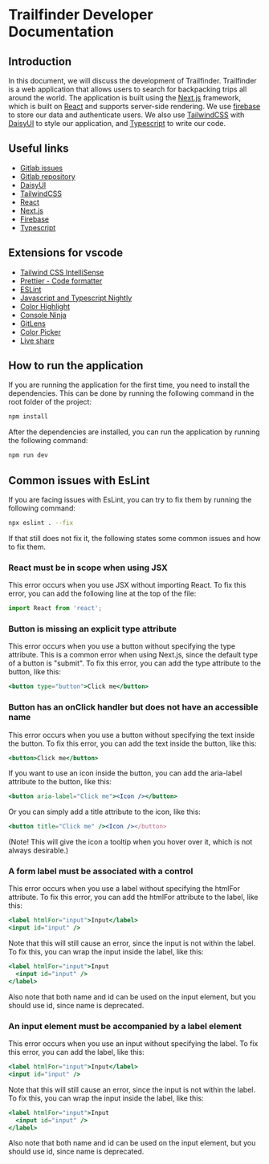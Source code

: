 # Trailfinder Developer Documentation

## Introduction
In this document, we will discuss the development of Trailfinder. Trailfinder is a web application that allows users to search for backpacking trips all around the world. The application is built using the [Next.js](https://nextjs.org/) framework, which is built on [React](https://reactjs.org/) and supports server-side rendering. We use [firebase](https://console.firebase.google.com/project/gruppe64-hiking-app/overview) to store our data and authenticate users. We also use [TailwindCSS](https://tailwindcss.com/) with [DaisyUI](https://daisyui.com/) to style our application, and [Typescript](https://www.typescriptlang.org/) to write our code.

## Useful links
- [Gitlab issues](https://gitlab.stud.idi.ntnu.no/tdt4140-2023/landsby-4/gruppe-64/hiking-app/-/issues)
- [Gitlab repository](https://gitlab.stud.idi.ntnu.no/tdt4140-2023/landsby-4/gruppe-64/hiking-app)
- [DaisyUI](https://daisyui.com/docs/customize/)
- [TailwindCSS](https://tailwindcss.com/docs/installation)
- [React](https://reactjs.org/docs/getting-started.html)
- [Next.js](https://nextjs.org/docs/getting-started)
- [Firebase](https://console.firebase.google.com/project/gruppe64-hiking-app/overview)
- [Typescript](https://www.typescriptlang.org/docs/)

## Extensions for vscode
- [Tailwind CSS IntelliSense](vscode:extension/bradlc.vscode-tailwindcss)
- [Prettier - Code formatter](vscode:extension/esbenp.prettier-vscode)
- [ESLint](vscode:extension/dbaeumer.vscode-eslint)
- [Javascript and Typescript Nightly](vscode:extension/ms-vscode.vscode-typescript-next)
- [Color Highlight](vscode:extension/naumovs.color-highlight)
- [Console Ninja](vscode:extension/WallabyJs.console-ninja)
- [GitLens](vscode:extension/eamodio.gitlens)
- [Color Picker](vscode:extension/anseki.vscode-color)
- [Live share](vscode:extension/ms-vsliveshare.vsliveshare)

## How to run the application

If you are running the application for the first time, you need to install the dependencies. This can be done by running the following command in the root folder of the project:

``` bash
npm install
```
After the dependencies are installed, you can run the application by running the following command:
``` bash
npm run dev
```

## Common issues with EsLint

If you are facing issues with EsLint, you can try to fix them by running the following command:
``` bash
npx eslint . --fix
```
If that still does not fix it, the following states some common issues and how to fix them.
### __React must be in scope when using JSX__
This error occurs when you use JSX without importing React. To fix this error, you can add the following line at the top of the file:
``` jsx
import React from 'react';
```

### __Button is missing an explicit type attribute__
This error occurs when you use a button without specifying the type attribute. This is a common error when using Next.js, since the default type of a button is "submit". To fix this error, you can add the type attribute to the button, like this:
``` jsx
<button type="button">Click me</button>
```

### __Button has an onClick handler but does not have an accessible name__
This error occurs when you use a button without specifying the text inside the button. To fix this error, you can add the text inside the button, like this:
``` jsx
<button>Click me</button>
```
If you want to use an icon inside the button, you can add the aria-label attribute to the button, like this:
``` jsx
<button aria-label="Click me"><Icon /></button>
```
Or you can simply add a title attribute to the icon, like this:
``` jsx
<button title="Click me" /><Icon /></button>
```
(Note! This will give the icon a tooltip when you hover over it, which is not always desirable.)

### __A form label must be associated with a control__
This error occurs when you use a label without specifying the htmlFor attribute. To fix this error, you can add the htmlFor attribute to the label, like this:
``` jsx
<label htmlFor="input">Input</label>
<input id="input" />
```
Note that this will still cause an error, since the input is not within the label. To fix this, you can wrap the input inside the label, like this:
``` jsx
<label htmlFor="input">Input
  <input id="input" />
</label>
```
Also note that both name and id can be used on the input element, but you should use id, since name is deprecated.

### __An input element must be accompanied by a label element__
This error occurs when you use an input without specifying the label. To fix this error, you can add the label, like this:
``` jsx
<label htmlFor="input">Input</label>
<input id="input" />
```
Note that this will still cause an error, since the input is not within the label. To fix this, you can wrap the input inside the label, like this:
``` jsx
<label htmlFor="input">Input
  <input id="input" />
</label>
```
Also note that both name and id can be used on the input element, but you should use id, since name is deprecated.

[//]: <> (Todo: Add link to where the webpage is hosted)
[//]: <> (Todo: Add documentation for how to test the application)
